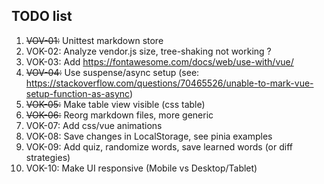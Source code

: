 ## TODO list

1. ~~VOV-01:~~ Unittest markdown store
1. VOK-02: Analyze vendor.js size, tree-shaking not working ?
1. VOK-03: Add https://fontawesome.com/docs/web/use-with/vue/
1. ~~VOV-04:~~ Use suspense/async setup (see: https://stackoverflow.com/questions/70465526/unable-to-mark-vue-setup-function-as-async)
1. ~~VOK-05:~~ Make table view visible (css table)
1. ~~VOK-06:~~ Reorg markdown files, more generic
1. VOK-07: Add css/vue animations
1. VOK-08: Save changes in LocalStorage, see pinia examples
1. VOK-09: Add quiz, randomize words, save learned words (or diff strategies)
1. VOK-10: Make UI responsive (Mobile vs Desktop/Tablet)